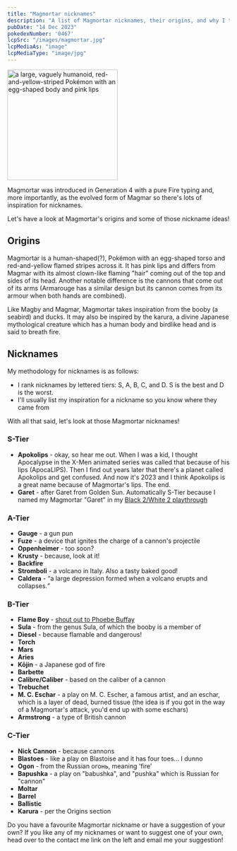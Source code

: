 ```yaml
---
title: "Magmortar nicknames"
description: "A list of Magmortar nicknames, their origins, and why I think they're cool."
pubDate: "14 Dec 2023"
pokedexNumber: '0467'
lcpSrc: "/images/magmortar.jpg"
lcpMediaAs: "image"
lcpMediaType: "image/jpg"
---
```


<div class="img-center"><img src="/images/magmortar.jpg" width="250px" height="250px" alt="a large, vaguely humanoid, red-and-yellow-striped Pokémon with an egg-shaped body and pink lips"></div>

Magmortar was introduced in Generation 4 with a pure Fire typing and, more importantly, as the evolved form of Magmar so there's lots of inspiration for nicknames.

Let's have a look at Magmortar's origins and some of those nickname ideas!

## Origins

Magmortar is a human-shaped(?), Pokémon with an egg-shaped torso and red-and-yellow flamed stripes across it. It has pink lips and differs from Magmar with its almost clown-like flaming "hair" coming out of the top and sides of its head. Another notable difference is the cannons that come out of its arms (Armarouge has a similar design but its cannon comes from its armour when both hands are combined).

Like Magby and Magmar, Magmortar takes inspiration from the booby (a seabird) and ducks. It may also be inspired by the karura, a divine Japanese mythological creature which has a human body and birdlike head and is said to breath fire.

## Nicknames

My methodology for nicknames is as follows:

* I rank nicknames by lettered tiers: S, A, B, C, and D. S is the best and D is the worst.
* I'll usually list my inspiration for a nickname so you know where they came from

With all that said, let's look at those Magmortar nicknames!

### S-Tier

* **Apokolips** - okay, so hear me out. When I was a kid, I thought Apocalypse in the X-Men animated series was called that because of his lips (ApocaLIPS). Then I find out years later that there's a planet called Apokolips and get confused. And now it's 2023 and I think Apokolips is a great name because of Magmortar's lips. The end.
* **Garet** - after Garet from Golden Sun. Automatically S-Tier because I named my Magmortar "Garet" in my [Black 2/White 2 playthrough](/logs/my-pokemon-teams/)

### A-Tier

* **Gauge** - a gun pun
* **Fuze** - a device that ignites the charge of a cannon's projectile
* **Oppenheimer** - too soon?
* **Krusty** - because, look at it!
* **Backfire**
* **Stromboli** - a volcano in Italy. Also a tasty baked good!
* **Caldera** - <q cite="https://www.nationalgeographic.org/encyclopedia/calderas/">a large depression formed when a volcano erupts and collapses.</q>

### B-Tier

* **Flame Boy** - [shout out to Phoebe Buffay](https://www.youtube.com/watch?v=T7o7By0FlDU)
* **Sula** - from the genus Sula, of which the booby is a member of
* **Diesel** - because flamable and dangerous!
* **Torch**
* **Mars**
* **Aries**
* **Kōjin** - a Japanese god of fire
* **Barbette**
* **Calibre/Caliber** - based on the caliber of a cannon
* **Trebuchet**
* **M. C. Eschar** - a play on M. C. Escher, a famous artist, and an eschar, which is a layer of dead, burned tissue (the idea is if you got in the way of a Magmortar's attack, you'd end up with some eschars)
* **Armstrong** - a type of British cannon

### C-Tier

* **Nick Cannon** - because cannons
* **Blastoes** - like a play on Blastoise and it has four toes... I dunno
* **Ogon** - from the Russian <span lang="ru">огонь</span>, meaning 'fire'
* **Bapushka** - a play on "babushka", and "pushka" which is Russian for "cannon"
* **Moltar**
* **Barrel**
* **Ballistic**
* **Karura** - per the Origins section

Do you have a favourite Magmortar nickname or have a suggestion of your own? If you like any of my nicknames or want to suggest one of your own, head over to the contact me link on the left and email me your suggestion!